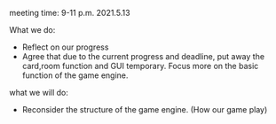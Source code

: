 meeting time: 9-11 p.m. 2021.5.13

What we do:
- Reflect on our progress
- Agree that due to the current progress and deadline,
put away the card,room function and GUI temporary.
Focus more on the basic function of the game engine.

what we will do:
- Reconsider the structure of the game engine.
(How our game play)

